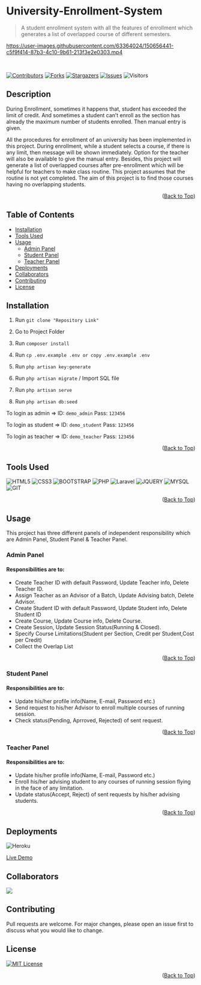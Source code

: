 <div id="Top"></div>

# University-Enrollment-System

> A student enrollment system with all the features of enrollment which generates a list of overlapped course of different semesters.

https://user-images.githubusercontent.com/63364024/150656441-c5f9f414-87b3-4c10-9b61-213f3e2e0303.mp4

<br>

[![Contributors][contributors-shield]][contributors-url]
[![Forks][forks-shield]][forks-url]
[![Stargazers][stars-shield]][stars-url]
[![Issues][issues-shield]][issues-url]
![Visitors](https://visitor-badge.glitch.me/badge?page_id=github.com/avishekchy45/University-Enrollment-System)

## Description

During Enrollment, sometimes it happens that, student has exceeded the limit of credit. And sometimes a student can’t enroll as the section has already the maximum number of students enrolled. Then manual entry is given.

All the procedures for enrollment of an university has been implemented in this project. During enrollment, while a student selects a course, if there is any limit, then message will be shown immediately. Option for the teacher will also be available to give the manual entry. Besides, this project will generate a list of overlapped courses after pre-enrollment which will be helpful for teachers to make class routine. This project assumes that the routine is not yet completed. The aim of this project is to find those courses having no overlapping students.

<p align="right">(<a href="#Top">Back to Top</a>)</p>

## Table of Contents

-   [Installation](#installation)
-   [Tools Used](#tools-used)
-   [Usage](#usage)
    -   [Admin Panel](#admin-panel)
    -   [Student Panel](#student-panel)
    -   [Teacher Panel](#teacher-panel)
-   [Deployments](#deployments)
-   [Collaborators](#collaborators)
-   [Contributing](#contributing)
-   [License](#license)

## Installation

1. Run `git clone "Repository Link"`

2. Go to Project Folder

3. Run `composer install`

4. Run `cp .env.example .env or copy .env.example .env`

5. Run `php artisan key:generate`

6. Run `php artisan migrate` / Import SQL file

7. Run `php artisan serve`

8. Run `php artisan db:seed`

To login as admin => ID: `demo_admin` Pass: `123456`

To login as student => ID: `demo_student` Pass: `123456`

To login as teacher => ID: `demo_teacher` Pass: `123456`

<p align="right">(<a href="#Top">Back to Top</a>)</p>

## Tools Used

![HTML5](https://img.shields.io/badge/HTML5-E34F26?style=for-the-badge&logo=html5&logoColor=white)
![CSS3](https://img.shields.io/badge/CSS3-1572B6?style=for-the-badge&logo=css3&logoColor=white)
![BOOTSTRAP](https://img.shields.io/badge/Bootstrap-563D7C?style=for-the-badge&logo=bootstrap&logoColor=white)
![PHP](https://img.shields.io/badge/PHP-777BB4?style=for-the-badge&logo=php&logoColor=white)
![Laravel](https://img.shields.io/badge/laravel-%23FF2D20.svg?style=for-the-badge&logo=laravel&logoColor=white)
![JQUERY](https://img.shields.io/badge/jQuery-0769AD?style=for-the-badge&logo=jquery&logoColor=white)
![MYSQL](https://img.shields.io/badge/MySQL-00000F?style=for-the-badge&logo=mysql&logoColor=white)
![GIT](https://img.shields.io/badge/Git-F05032?style=for-the-badge&logo=git&logoColor=white)

<p align="right">(<a href="#Top">Back to Top</a>)</p>

## Usage

This project has three different panels of independent responsibility which are Admin Panel, Student Panel & Teacher Panel.

### Admin Panel

#### Responsibilities are to:

-   Create Teacher ID with default Password, Update Teacher info, Delete Teacher ID.
-   Assign Teacher as an Advisor of a Batch, Update Advising batch, Delete Advisor.
-   Create Student ID with default Password, Update Student info, Delete Student ID
-   Create Course, Update Course info, Delete Course.
-   Create Session, Update Session Status(Running & Closed).
-   Specify Course Limitations(Student per Section, Credit per Student,Cost per Credit)
-   Collect the Overlap List

<p align="right">(<a href="#Top">Back to Top</a>)</p>

### Student Panel

#### Responsibilities are to:

-   Update his/her profile info(Name, E-mail, Password etc.)
-   Send request to his/her Advisor to enroll multiple courses of running session.
-   Check status(Pending, Aprroved, Rejected) of sent request.

<p align="right">(<a href="#Top">Back to Top</a>)</p>

### Teacher Panel

#### Responsibilities are to:

-   Update his/her profile info(Name, E-mail, Password etc.)
-   Enroll his/her advising student to any courses of running session flying in the face of any limitation.
-   Update status(Accept, Reject) of sent requests by his/her advising students.

<p align="right">(<a href="#Top">Back to Top</a>)</p>

## Deployments

![Heroku](https://heroku-badge.herokuapp.com/?app=heroku-badge)

[Live Demo](puais.herokuapp.com)

## Collaborators

<a href="https://github.com/avishekchy45/University-Enrollment-System/graphs/contributors">
  <img src="https://contrib.rocks/image?repo=avishekchy45/University-Enrollment-System" />
</a>

## Contributing

Pull requests are welcome. For major changes, please open an issue first to discuss what you would like to change.

## License

[![MIT License][license-shield]][license-url]

<p align="right">(<a href="#Top">Back to Top</a>)</p>

<!-- MARKDOWN LINKS & IMAGES -->
<!-- https://www.markdownguide.org/basic-syntax/#reference-style-links -->

[contributors-shield]: https://img.shields.io/github/contributors/avishekchy45/University-Enrollment-System.svg
[contributors-url]: https://github.com/avishekchy45/University-Enrollment-System/graphs/contributors
[forks-shield]: https://img.shields.io/github/forks/avishekchy45/University-Enrollment-System.svg
[forks-url]: https://github.com/avishekchy45/University-Enrollment-System/network/members
[stars-shield]: https://img.shields.io/github/stars/avishekchy45/University-Enrollment-System.svg
[stars-url]: https://github.com/avishekchy45/University-Enrollment-System/stargazers
[issues-shield]: https://img.shields.io/github/issues/avishekchy45/University-Enrollment-System.svg
[issues-url]: https://github.com/avishekchy45/University-Enrollment-System/issues
[license-shield]: https://img.shields.io/github/license/avishekchy45/University-Enrollment-System.svg?style=for-the-badge
[license-url]: https://github.com/avishekchy45/University-Enrollment-System/blob/main/LICENSE.txt
